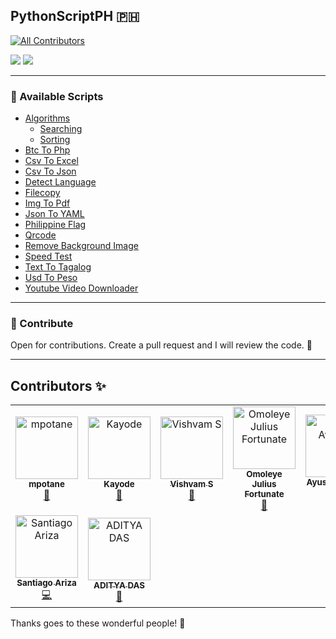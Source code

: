## PythonScriptPH 🇵🇭
<!-- ALL-CONTRIBUTORS-BADGE:START - Do not remove or modify this section -->
[![All Contributors](https://img.shields.io/badge/all_contributors-9-orange.svg?style=flat-square)](#contributors-)
<!-- ALL-CONTRIBUTORS-BADGE:END -->

[![](https://img.shields.io/static/v1?label=python&message=3.10.7&color=f7df28&style=for-the-badge&logo=python)](https://www.python.org/) [![](https://img.shields.io/static/v1?label=LICENSE&message=GPLv3&color=brightgreen&style=for-the-badge&logo=gnu)](https://www.gnu.org/licenses/gpl-3.0.en.html)

---

### 🦚 Available Scripts

- [Algorithms](https://github.com/mpotane/PythonScriptPH/tree/main/Algorithms)
  - [Searching](https://github.com/mpotane/PythonScriptPH/tree/main/Algorithms/Searching)
  - [Sorting](https://github.com/mpotane/PythonScriptPH/tree/main/Algorithms/Sorting) 
- [Btc To Php](https://github.com/mpotane/PythonScriptPH/tree/main/btc-to-php)
- [Csv To Excel](https://github.com/mpotane/PythonScriptPH/tree/main/csv-to-excel)
- [Csv To Json](https://github.com/mpotane/PythonScriptPH/tree/main/csv-to-json)
- [Detect Language](https://github.com/mpotane/PythonScriptPH/tree/main/detect-language)
- [Filecopy](https://github.com/mpotane/PythonScriptPH/tree/main/filecopy)
- [Img To Pdf](https://github.com/mpotane/PythonScriptPH/tree/main/img-to-pdf)
- [Json To YAML](https://github.com/mpotane/PythonScriptPH/tree/main/json-to-yaml)
- [Philippine Flag](https://github.com/mpotane/PythonScriptPH/tree/main/Philippine-flag)
- [Qrcode](https://github.com/mpotane/PythonScriptPH/tree/main/qrcode)
- [Remove Background Image](https://github.com/mpotane/PythonScriptPH/tree/main/remove-background-image)
- [Speed Test](https://github.com/mpotane/PythonScriptPH/tree/main/speed-test)
- [Text To Tagalog](https://github.com/mpotane/PythonScriptPH/tree/main/text-to-tagalog)
- [Usd To Peso](https://github.com/mpotane/PythonScriptPH/tree/main/usd-to-peso)
- [Youtube Video Downloader](https://github.com/mpotane/PythonScriptPH/tree/main/Youtube-Video-Downloader)
---

### 🎯 Contribute

Open for contributions. Create a pull request and I will review the code. 🧐

---

## Contributors ✨

<!-- ALL-CONTRIBUTORS-LIST:START - Do not remove or modify this section -->
<!-- prettier-ignore-start -->
<!-- markdownlint-disable -->
<table>
  <tbody>
    <tr>
      <td align="center"><a href="http://mpotane.github.io"><img src="https://avatars.githubusercontent.com/u/65337802?v=4?s=100" width="100px;" alt="mpotane"/><br /><sub><b>mpotane</b></sub></a><br /><a href="#maintenance-mpotane" title="Maintenance">🚧</a></td>
      <td align="center"><a href="https://github.com/zt4ff"><img src="https://avatars.githubusercontent.com/u/61902277?v=4?s=100" width="100px;" alt="Kayode"/><br /><sub><b>Kayode</b></sub></a><br /><a href="https://github.com/mpotane/PythonScriptPH/commits?author=zt4ff" title="Documentation">📖</a></td>
      <td align="center"><a href="https://www.linkedin.com/in/s-vishvam"><img src="https://avatars.githubusercontent.com/u/78094956?v=4?s=100" width="100px;" alt="Vishvam S"/><br /><sub><b>Vishvam S</b></sub></a><br /><a href="https://github.com/mpotane/PythonScriptPH/commits?author=Vishvam10" title="Documentation">📖</a></td>
      <td align="center"><a href="http://peewhyresume.herokuapp.com"><img src="https://avatars.githubusercontent.com/u/79061404?v=4?s=100" width="100px;" alt="Omoleye Julius Fortunate"/><br /><sub><b>Omoleye Julius Fortunate</b></sub></a><br /><a href="#plugin-AsyncDeveloper245" title="Plugin/utility libraries">🔌</a></td>
      <td align="center"><a href="https://github.com/ayush-1909"><img src="https://avatars.githubusercontent.com/u/76039483?v=4?s=100" width="100px;" alt="Ayush Awasthi"/><br /><sub><b>Ayush Awasthi</b></sub></a><br /><a href="https://github.com/mpotane/PythonScriptPH/commits?author=ayush-1909" title="Code">💻</a></td>
      <td align="center"><a href="https://github.com/therealashugarg"><img src="https://avatars.githubusercontent.com/u/73381765?v=4?s=100" width="100px;" alt="Ashu"/><br /><sub><b>Ashu</b></sub></a><br /><a href="https://github.com/mpotane/PythonScriptPH/commits?author=therealashugarg" title="Code">💻</a></td>
      <td align="center"><a href="https://wpmonitor.tech"><img src="https://avatars.githubusercontent.com/u/29729380?v=4?s=100" width="100px;" alt="RIZWAN AHMAD"/><br /><sub><b>RIZWAN AHMAD</b></sub></a><br /><a href="https://github.com/mpotane/PythonScriptPH/commits?author=rizwansoaib" title="Code">💻</a></td>
    </tr>
    <tr>
      <td align="center"><a href="https://github.com/santiariza15"><img src="https://avatars.githubusercontent.com/u/48007679?v=4?s=100" width="100px;" alt="Santiago Ariza"/><br /><sub><b>Santiago Ariza</b></sub></a><br /><a href="https://github.com/mpotane/PythonScriptPH/commits?author=santiariza15" title="Code">💻</a></td>
      <td align="center"><a href="https://www.linkedin.com/in/aditya-das-7b2276202"><img src="https://avatars.githubusercontent.com/u/58718316?v=4?s=100" width="100px;" alt="ADITYA DAS"/><br /><sub><b>ADITYA DAS</b></sub></a><br /><a href="https://github.com/mpotane/PythonScriptPH/commits?author=ADITYADAS1999" title="Documentation">📖</a></td>
    </tr>
  </tbody>
</table>

<!-- markdownlint-restore -->
<!-- prettier-ignore-end -->

<!-- ALL-CONTRIBUTORS-LIST:END -->


<p>Thanks goes to these wonderful people! 🙏</p>
